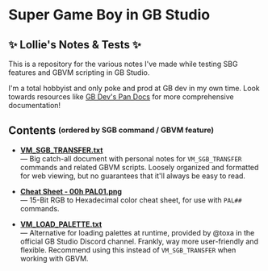 # Super Game Boy in GB Studio
## ✨ Lollie's Notes & Tests ✨ ##
This is a repository for the various notes I've made while testing SBG features and GBVM scripting in GB Studio.

I'm a total hobbyist and only poke and prod at GB dev in my own time. Look towards resources like [GB Dev's Pan Docs](https://gbdev.io/pandocs/SGB_Functions.html) for more comprehensive documentation!

## Contents <sup><sub>(ordered by SGB command / GBVM feature)</sub></sup> ##
* [**VM\_SGB\_TRANSFER.txt**](VM_SGB_TRANSFER.txt)<br>
 — Big catch-all document with personal notes for `VM_SGB_TRANSFER` commands and related GBVM scripts. Loosely organized and formatted for web viewing, but no guarantees that it'll always be easy to read.

* [**Cheat Sheet - 00h PAL01.png**](Cheat%20Sheet%20-%2000h%20PAL01.png)<br>
 — 15-Bit RGB to Hexadecimal color cheat sheet, for use with `PAL##` commands.

* [**VM\_LOAD\_PALETTE.txt**](VM_LOAD_PALETTE.txt)<br>
 — Alternative for loading palettes at runtime, provided by @toxa in the official GB Studio Discord channel. Frankly, way more user-friendly and flexible. Recommend using this instead of `VM_SGB_TRANSFER` when working with GBVM.
